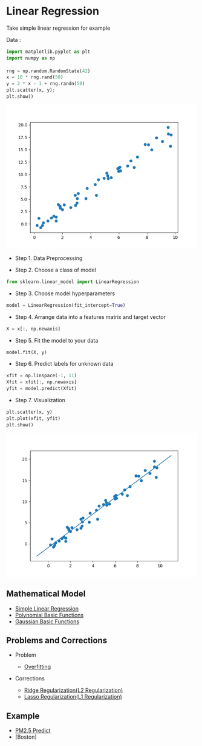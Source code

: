 # Linear Regression
Take simple linear regression for example

Data :
```python
import matplotlib.pyplot as plt
import numpy as np

rng = np.random.RandomState(42)
x = 10 * rng.rand(50)
y = 2 * x - 1 + rng.randn(50)
plt.scatter(x, y);
plt.show()
```
![data](https://github.com/Offliners/Machine-Learning/blob/master/ML/Linear%20Regression/data.png)
* Step 1. Data Preprocessing

* Step 2. Choose a class of model
```python
from sklearn.linear_model import LinearRegression
```
* Step 3.  Choose model hyperparameters
```python
model = LinearRegression(fit_intercept=True)
```
* Step 4.  Arrange data into a features matrix and target vector
```python
X = x[:, np.newaxis]
```
* Step 5. Fit the model to your data
```python
model.fit(X, y)
```
* Step 6. Predict labels for unknown data
```python
xfit = np.linspace(-1, 11)
Xfit = xfit[:, np.newaxis]
yfit = model.predict(Xfit)
```
* Step 7. Visualization
```python
plt.scatter(x, y)
plt.plot(xfit, yfit)
plt.show()
```
![model](https://github.com/Offliners/Machine-Learning/blob/master/ML/Linear%20Regression/model.png)
## Mathematical Model
* [Simple Linear Regression](Simple%20Linear%20Regression/Simple-Linear-Regression.md)
* [Polynomial Basic Functions](Polynomial%20Basic%20Functions/Polynomial-Basic-Functions.md)
* [Gaussian Basic Functions](Gaussian%20Basic%20Functions/gaussian_basic_functions.md)

## Problems and Corrections
* Problem
  * [Overfitting](Overfitting/overfitting.md)
  
* Corrections
  * [Ridge Regularization(L2 Regularization)](Ridge%20Regression/ridge-regression.md)
  * [Lasso Regularization(L1 Regularization)](Lasso%20Regression/lasso-regression.md)

## Example
* [PM2.5 Predict](PM2.5/PM2.5.md)
* [Boston]
